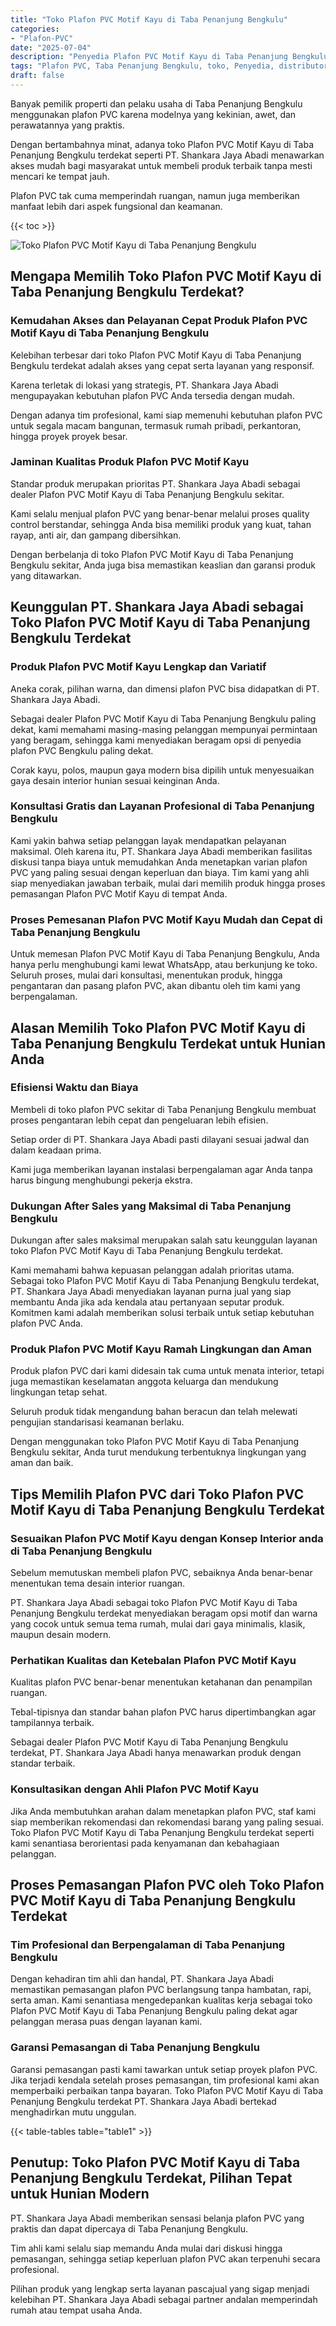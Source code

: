 ```yaml
---
title: "Toko Plafon PVC Motif Kayu di Taba Penanjung Bengkulu"
categories: 
- "Plafon-PVC"
date: "2025-07-04"
description: "Penyedia Plafon PVC Motif Kayu di Taba Penanjung Bengkulu untuk rumah, perkantoran, serta toko. Produk berkualitas, beragam motif, pilihan warna menarik, beserta servis penempatan ditangani oleh tenaga ahli profesional serta kepastian resmi!|Servis penyediaan Plafon PVC Motif Kayu di Taba Penanjung Bengkulu untuk keperluan hunian, kantor, maupun toko, beserta material berkualitas dan pemasangan oleh teknisi profesional dan jaminan resmi.|Alternatif Plafon PVC Motif Kayu di Taba Penanjung Bengkulu yang terpercaya bagi tempat tinggal, kantor, dan ritel, dengan plafon berkualitas dan instalasi dikerjakan oleh tenaga ahli ahli serta kepastian resmi.|Penyediaan Plafon PVC Motif Kayu di Taba Penanjung Bengkulu untuk hunian, kantor, dan gerai, beserta produk berkualitas dan penempatan dikerjakan oleh teknisi profesional, lengkap beserta jaminan resmi.}"
tags: "Plafon PVC, Taba Penanjung Bengkulu, toko, Penyedia, distributor"
draft: false
---
```


Banyak pemilik properti dan pelaku usaha di Taba Penanjung Bengkulu menggunakan plafon PVC karena modelnya yang kekinian, awet, dan perawatannya yang praktis.

Dengan bertambahnya minat, adanya toko Plafon PVC Motif Kayu di Taba Penanjung Bengkulu terdekat seperti PT. Shankara Jaya Abadi menawarkan akses mudah bagi masyarakat untuk membeli produk terbaik tanpa mesti mencari ke tempat jauh.

Plafon PVC tak cuma memperindah ruangan, namun juga memberikan manfaat lebih dari aspek fungsional dan keamanan.

{{< toc >}}

![Toko Plafon PVC Motif Kayu di Taba Penanjung Bengkulu](/images/Plafon-PVC/Toko-Plafon-PVC-Motif-Kayu-di-Taba-Penanjung-Bengkulu.png)


## Mengapa Memilih Toko Plafon PVC Motif Kayu di Taba Penanjung Bengkulu Terdekat?

### Kemudahan Akses dan Pelayanan Cepat Produk Plafon PVC Motif Kayu di Taba Penanjung Bengkulu

Kelebihan terbesar dari toko Plafon PVC Motif Kayu di Taba Penanjung Bengkulu terdekat adalah akses yang cepat serta layanan yang responsif.

Karena terletak di lokasi yang strategis, PT. Shankara Jaya Abadi mengupayakan kebutuhan plafon PVC Anda tersedia dengan mudah.

Dengan adanya tim profesional, kami siap memenuhi kebutuhan plafon PVC untuk segala macam bangunan, termasuk rumah pribadi, perkantoran, hingga proyek proyek besar.

### Jaminan Kualitas Produk Plafon PVC Motif Kayu

Standar produk merupakan prioritas PT. Shankara Jaya Abadi sebagai dealer Plafon PVC Motif Kayu di Taba Penanjung Bengkulu sekitar.

Kami selalu menjual plafon PVC yang benar-benar melalui proses quality control berstandar, sehingga Anda bisa memiliki produk yang kuat, tahan rayap, anti air, dan gampang dibersihkan.

Dengan berbelanja di toko Plafon PVC Motif Kayu di Taba Penanjung Bengkulu sekitar, Anda juga bisa memastikan keaslian dan garansi produk yang ditawarkan.

## Keunggulan PT. Shankara Jaya Abadi sebagai Toko Plafon PVC Motif Kayu di Taba Penanjung Bengkulu Terdekat

### Produk Plafon PVC Motif Kayu Lengkap dan Variatif

Aneka corak, pilihan warna, dan dimensi plafon PVC bisa didapatkan di PT. Shankara Jaya Abadi.

Sebagai dealer Plafon PVC Motif Kayu di Taba Penanjung Bengkulu paling dekat, kami memahami masing-masing pelanggan mempunyai permintaan yang beragam, sehingga kami menyediakan beragam opsi di penyedia plafon PVC Bengkulu paling dekat.

Corak kayu, polos, maupun gaya modern bisa dipilih untuk menyesuaikan gaya desain interior hunian sesuai keinginan Anda.

### Konsultasi Gratis dan Layanan Profesional di Taba Penanjung Bengkulu

Kami yakin bahwa setiap pelanggan layak mendapatkan pelayanan maksimal. Oleh karena itu, PT. Shankara Jaya Abadi memberikan fasilitas diskusi tanpa biaya untuk memudahkan Anda menetapkan varian plafon PVC yang paling sesuai dengan keperluan dan biaya. Tim kami yang ahli siap menyediakan jawaban terbaik, mulai dari memilih produk hingga proses pemasangan Plafon PVC Motif Kayu di tempat Anda.

### Proses Pemesanan Plafon PVC Motif Kayu Mudah dan Cepat di Taba Penanjung Bengkulu

Untuk memesan Plafon PVC Motif Kayu di Taba Penanjung Bengkulu, Anda hanya perlu menghubungi kami lewat WhatsApp, atau berkunjung ke toko. Seluruh proses, mulai dari konsultasi, menentukan produk, hingga pengantaran dan pasang plafon PVC, akan dibantu oleh tim kami yang berpengalaman.

## Alasan Memilih Toko Plafon PVC Motif Kayu di Taba Penanjung Bengkulu Terdekat untuk Hunian Anda

### Efisiensi Waktu dan Biaya

Membeli di toko plafon PVC sekitar di Taba Penanjung Bengkulu membuat proses pengantaran lebih cepat dan pengeluaran lebih efisien.

Setiap order di PT. Shankara Jaya Abadi pasti dilayani sesuai jadwal dan dalam keadaan prima.

Kami juga memberikan layanan instalasi berpengalaman agar Anda tanpa harus bingung menghubungi pekerja ekstra.

### Dukungan After Sales yang Maksimal di Taba Penanjung Bengkulu

Dukungan after sales maksimal merupakan salah satu keunggulan layanan toko Plafon PVC Motif Kayu di Taba Penanjung Bengkulu terdekat.

Kami memahami bahwa kepuasan pelanggan adalah prioritas utama. Sebagai toko Plafon PVC Motif Kayu di Taba Penanjung Bengkulu terdekat, PT. Shankara Jaya Abadi menyediakan layanan purna jual yang siap membantu Anda jika ada kendala atau pertanyaan seputar produk. Komitmen kami adalah memberikan solusi terbaik untuk setiap kebutuhan plafon PVC Anda.

### Produk Plafon PVC Motif Kayu Ramah Lingkungan dan Aman

Produk plafon PVC dari kami didesain tak cuma untuk menata interior, tetapi juga memastikan keselamatan anggota keluarga dan mendukung lingkungan tetap sehat.

Seluruh produk tidak mengandung bahan beracun dan telah melewati pengujian standarisasi keamanan berlaku.

Dengan menggunakan toko Plafon PVC Motif Kayu di Taba Penanjung Bengkulu sekitar, Anda turut mendukung terbentuknya lingkungan yang aman dan baik.

## Tips Memilih Plafon PVC dari Toko Plafon PVC Motif Kayu di Taba Penanjung Bengkulu Terdekat

### Sesuaikan Plafon PVC Motif Kayu dengan Konsep Interior anda di Taba Penanjung Bengkulu

Sebelum memutuskan membeli plafon PVC, sebaiknya Anda benar-benar menentukan tema desain interior ruangan.

PT. Shankara Jaya Abadi sebagai toko Plafon PVC Motif Kayu di Taba Penanjung Bengkulu terdekat menyediakan beragam opsi motif dan warna yang cocok untuk semua tema rumah, mulai dari gaya minimalis, klasik, maupun desain modern.

### Perhatikan Kualitas dan Ketebalan Plafon PVC Motif Kayu

Kualitas plafon PVC benar-benar menentukan ketahanan dan penampilan ruangan.

Tebal-tipisnya dan standar bahan plafon PVC harus dipertimbangkan agar tampilannya terbaik.

Sebagai dealer Plafon PVC Motif Kayu di Taba Penanjung Bengkulu terdekat, PT. Shankara Jaya Abadi hanya menawarkan produk dengan standar terbaik.

### Konsultasikan dengan Ahli Plafon PVC Motif Kayu

Jika Anda membutuhkan arahan dalam menetapkan plafon PVC, staf kami siap memberikan rekomendasi dan rekomendasi barang yang paling sesuai. Toko Plafon PVC Motif Kayu di Taba Penanjung Bengkulu terdekat seperti kami senantiasa berorientasi pada kenyamanan dan kebahagiaan pelanggan.

## Proses Pemasangan Plafon PVC oleh Toko Plafon PVC Motif Kayu di Taba Penanjung Bengkulu Terdekat

### Tim Profesional dan Berpengalaman di Taba Penanjung Bengkulu

Dengan kehadiran tim ahli dan handal, PT. Shankara Jaya Abadi memastikan pemasangan plafon PVC berlangsung tanpa hambatan, rapi, serta aman. Kami senantiasa mengedepankan kualitas kerja sebagai toko Plafon PVC Motif Kayu di Taba Penanjung Bengkulu paling dekat agar pelanggan merasa puas dengan layanan kami.

### Garansi Pemasangan di Taba Penanjung Bengkulu

Garansi pemasangan pasti kami tawarkan untuk setiap proyek plafon PVC. Jika terjadi kendala setelah proses pemasangan, tim profesional kami akan memperbaiki perbaikan tanpa bayaran. Toko Plafon PVC Motif Kayu di Taba Penanjung Bengkulu terdekat PT. Shankara Jaya Abadi bertekad menghadirkan mutu unggulan.

{{< table-tables table="table1" >}}

## Penutup: Toko Plafon PVC Motif Kayu di Taba Penanjung Bengkulu Terdekat, Pilihan Tepat untuk Hunian Modern

PT. Shankara Jaya Abadi memberikan sensasi belanja plafon PVC yang praktis dan dapat dipercaya di Taba Penanjung Bengkulu.

Tim ahli kami selalu siap memandu Anda mulai dari diskusi hingga pemasangan, sehingga setiap keperluan plafon PVC akan terpenuhi secara profesional.

Pilihan produk yang lengkap serta layanan pascajual yang sigap menjadi kelebihan PT. Shankara Jaya Abadi sebagai partner andalan memperindah rumah atau tempat usaha Anda.